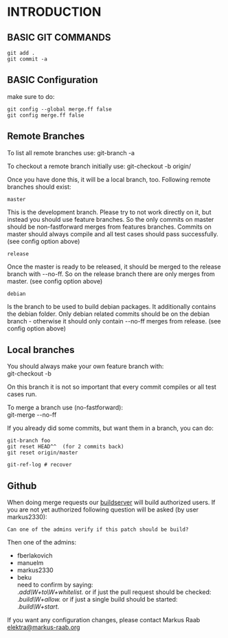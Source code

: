 # INTRODUCTION #

## BASIC GIT COMMANDS ##

    git add .
	git commit -a

## BASIC Configuration ##

make sure to do:  

	git config --global merge.ff false  
	git config merge.ff false  

## Remote Branches ##

To list all remote branches use:
	git-branch -a

To checkout a remote branch initially use:
	git-checkout -b <branchname> origin/<branchname>

Once you have done this, it will be a local branch, too.
Following remote branches should exist:

	master

This is the development branch. Please try
to not work directly on it, but instead
you should use feature branches. So the
only commits on master should be non-fastforward
merges from features branches. Commits on
master should always compile and all test
cases should pass successfully.
(see config option above)

	release

Once the master is ready to be released,
it should be merged to the release branch
with --no-ff. So on the release branch
there are only merges from master.
(see config option above)

	debian

Is the branch to be used to build debian
packages. It additionally contains the
debian folder. Only debian related commits
should be on the debian branch - otherwise
it should only contain --no-ff merges from
release.  (see config option above)

## Local branches ##

You should always make your own feature branch with:  
	git-checkout -b <feature-branch-name>

On this branch it is not so important that every
commit compiles or all test cases run.

To merge a branch use (no-fastforward):  
	git-merge --no-ff <branchname>

If you already did some commits, but want them in a branch,
you can do:  

	git-branch foo  
	git reset HEAD^^  (for 2 commits back)  
	git reset origin/master  

	git-ref-log # recover

## Github ##

When doing merge requests our [buildserver](http://build.libelektra.org:8080)
will build authorized users. If you are not yet authorized following
question will be asked (by user markus2330):

	Can one of the admins verify if this patch should be build?

Then one of the admins:
- fberlakovich
- manuelm
- markus2330
- beku  
need to confirm by saying:  
	.*add\W+to\W+whitelist.*
or if just the pull request should be checked:  
	.*build\W+allow.*
or if just a single build should be started:  
	.*build\W+start.*

If you want any configuration changes, please contact
Markus Raab <elektra@markus-raab.org>
